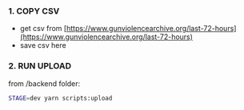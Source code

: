 ### 1. COPY CSV

- get csv from [https://www.gunviolencearchive.org/last-72-hours](https://www.gunviolencearchive.org/last-72-hours)
- save csv here

### 2. RUN UPLOAD

from /backend folder:

```sh
STAGE=dev yarn scripts:upload
```
